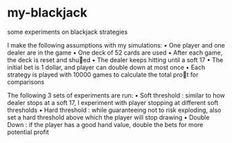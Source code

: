 # my-blackjack
some experiments on blackjack strategies

I make the following assumptions with my simulations:
• One player and one dealer are in the game
• One deck of 52 cards are used
• After each game, the deck is reset and shued
• The dealer keeps hitting until a soft 17
• The initial bet is 1 dollar, and player can double down at most once
• Each strategy is played with 10000 games to calculate the total prot for
comparisons

The following 3 sets of experiments are run:
• Soft threshold : similar to how dealer stops at a soft 17, I experiment with
player stopping at different soft thresholds
• Hard threshold : while guaranteeing not to risk exploding, also set a hard
threshold above which the player will stop drawing
• Double Down : if the player has a good hand value, double the bets for
more potential profit


